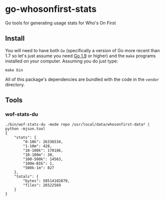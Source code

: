 # go-whosonfirst-stats

Go tools for generating usage stats for Who's On First

## Install

You will need to have both `Go` (specifically a version of Go more recent than 1.7 so let's just assume you need [Go 1.9](https://golang.org/dl/) or higher) and the `make` programs installed on your computer. Assuming you do just type:

```
make bin
```

All of this package's dependencies are bundled with the code in the `vendor` directory.

## Tools

### wof-stats-du

```
./bin/wof-stats-du -mode repo /usr/local/data/whosonfirst-data* | python -mjson.tool
{   
    "stats": {
        "0-10k": 26336534,
        "1-10m": 428,
        "10-100k": 170186,
        "10-100m": 30,
        "100-500k": 14563,
        "100m-BIG": 1,
        "500k-1m": 827
    },
    "totals": {
        "bytes": 58514102879,
        "files": 26522569
    }
}
```